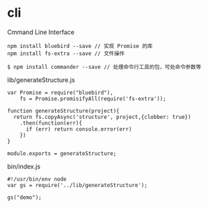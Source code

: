 # cli
Cmmand Line Interface


```
npm install bluebird --save // 实现 Promise 的库
npm install fs-extra --save // 文件操作
```
`$ npm install commander --save // 处理命令行工具的包，可处命令参数等`

lib/generateStructure.js
```
var Promise = require("bluebird"),
    fs = Promise.promisifyAll(require('fs-extra'));

function generateStructure(project){
  return fs.copyAsync('structure', project,{clobber: true})
    .then(function(err){
      if (err) return console.error(err)
    })
}

module.exports = generateStructure;
```

bin/index.js
```
#!/usr/bin/env node
var gs = require('../lib/generateStructure');

gs("demo");
```
